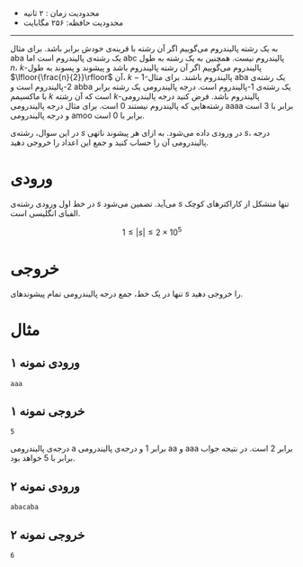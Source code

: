 + محدودیت زمان : ۲ ثانیه
+ محدودیت حافظه: ۲۵۶ مگابایت

----------

به یک رشته پالیندروم می‌گوییم اگر آن رشته با قرینه‌ی خودش برابر باشد. برای مثال aba یک رشته‌ی پالیندروم است اما abc پالیندروم نیست. همچنین به یک رشته به طول $n$، $k$-پالیندروم می‌گوییم اگر آن رشته پالیندروم باشد و پیشوند و پسوند به طول $\lfloor{\frac{n}{2}}\rfloor$ آن، $k-1$-پالیندروم باشند. برای مثال aba یک رشته‌ی $2$-پالیندروم است و abba یک رشته‌ی $1$-پالیندروم است. درجه پالیندرومی یک رشته برابر با ماکسیمم $k$ است که آن رشته $k$-پالیندروم باشد. فرض کنید درجه پالیندرومی رشته‌هایی که پالیندروم نیستند $0$ است. برای مثال درجه پالیندرومی aaaa برابر با $3$ است و درجه پالیندرومی amoo برابر با $0$ است.

در این سوال، رشته‌ی $s$ در ورودی داده می‌شود. به ازای هر پیشوند ناتهی $s$، درجه پالیندرومی آن را حساب کنید و جمع این اعداد را خروجی دهید.

# ورودی

در خط اول ورودی رشته‌ی $s$ می‌آید. تضمین می‌شود $s$ تنها متشکل از کاراکترهای کوچک الفبای انگلیسی است.

$$1 \leq |s| \leq 2 \times 10^5$$

# خروجی
تنها در یک خط، جمع درجه پالیندرومی تمام پیشوندهای $s$ را خروجی دهید.

# مثال
## ورودی نمونه ۱
```
aaa
```


## خروجی نمونه ۱
```
5
```

درجه‌ی پالیندرومی a برابر $1$ و درجه‌ی پالیندرومی aa و aaa برابر $2$ است. در نتیجه جواب برابر با $5$ خواهد بود.

## ورودی نمونه ۲
```
abacaba
```


## خروجی نمونه ۲
```
6
```